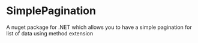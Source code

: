 # SimplePagination
A nuget package for .NET which allows you to have a simple pagination for list of data using method extension

